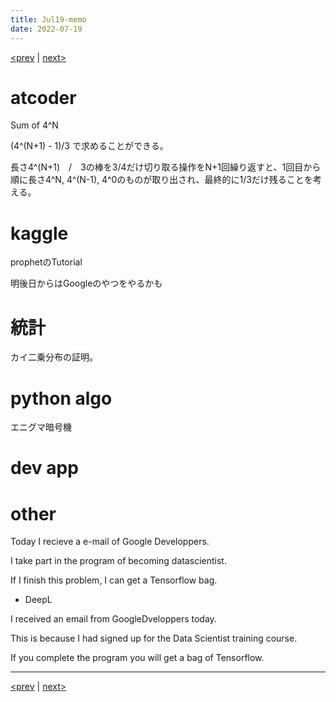 ```yaml
---
title: Jul19-memo 
date: 2022-07-19 
---
```


[<prev](https://idekworks.github.io/TechnicalMemo/2022/07/18/Jul18.html) | [next>](https://idekworks.github.io/TechnicalMemo/2022/07/20/Jul20.html) 

# atcoder
Sum of 4^N 

(4^(N+1) - 1)/3 で求めることができる。

長さ4^(N+1)　/　3の棒を3/4だけ切り取る操作をN+1回繰り返すと、1回目から順に長さ4^N, 4^(N-1), 4^0のものが取り出され、最終的に1/3だけ残ることを考える。

# kaggle
prophetのTutorial

明後日からはGoogleのやつをやるかも

# 統計
カイ二乗分布の証明。

# python algo
エニグマ暗号機

# dev app

# other

Today I recieve a e-mail of Google Developpers.

I take part in the program of becoming datascientist.

If I finish this problem, I can get a Tensorflow bag.

- DeepL

I received an email from GoogleDveloppers today.

This is because I had signed up for the Data Scientist training course.

If you complete the program you will get a bag of Tensorflow.

***

[<prev](https://idekworks.github.io/TechnicalMemo/2022/07/18/Jul18.html) | [next>](https://idekworks.github.io/TechnicalMemo/2022/07/20/Jul20.html)


